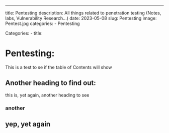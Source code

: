 ---
title: Pentesting
description: All things related to penetration testing (Notes, labs, Vulnerability Research...)
date: 2023-05-08
slug: Pentesting
image: Pentest.jpg
categories:
    - Pentesting

Categories: 
    - title: 
# Pentesting:
This is a test to se if the table of Contents will show

## Another heading to find out:
this is, yet again, another heading to see


### another 
 yep, yet again
 ---